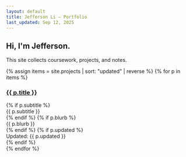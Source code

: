 ```yaml
---
layout: default
title: Jefferson Li — Portfolio
last_updated: Sep 12, 2025
---
```


<section class="hero">
  <h1>Hi, I'm Jefferson.</h1>
  <p class="muted">
    This site collects coursework, projects, and notes.
  </p>
</section>

<section class="grid">
  {% assign items = site.projects | sort: "updated" | reverse %}
  {% for p in items %}
  <article class="card">
    <h3><a href="{{ p.url | relative_url }}">{{ p.title }}</a></h3>
    {% if p.subtitle %}<div class="muted">{{ p.subtitle }}</div>{% endif %}
    {% if p.blurb %}<div class="desc">{{ p.blurb }}</div>{% endif %}
    {% if p.updated %}<div class="meta">Updated: {{ p.updated }}</div>{% endif %}
  </article>
  {% endfor %}
</section>
